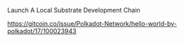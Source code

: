 Launch A Local Substrate Development Chain

https://gitcoin.co/issue/Polkadot-Network/hello-world-by-polkadot/17/100023943
